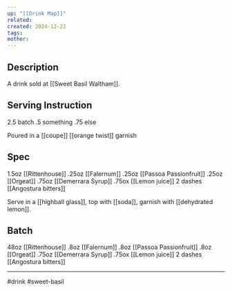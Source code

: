 ```yaml
---
up: "[[Drink Map]]"
related: 
created: 2024-12-22
tags: 
mother:
---
```

## Description
A drink sold at [[Sweet Basil Waltham]]. 
## Serving Instruction
2.5 batch
.5 something
.75 else

Poured in a [[coupe]] 
[[orange twist]] garnish

## Spec
1.5oz [[Rittenhouse]]
.25oz [[Falernum]]
.25oz [[Passoa Passionfruit]]
.25oz [[Orgeat]]
.75oz [[Demerrara Syrup]]
.75ox [[Lemon juice]]
2 dashes [[Angostura bitters]]

Serve in a [[highball glass]], top with [[soda]], garnish with [[dehydrated lemon]].
## Batch
48oz [[Rittenhouse]]
.8oz [[Falernum]]
.8oz [[Passoa Passionfruit]]
.8oz [[Orgeat]]
.75oz [[Demerrara Syrup]]
.75ox [[Lemon juice]]
2 dashes [[Angostura bitters]]

---
#drink
#sweet-basil 
